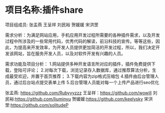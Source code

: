# 项目名称:插件share

项目组成员:
张孟燕
王呈祥
刘民裕
贺媛媛
宋洪罡

需求分析：为满足网站应用，手机应用开发过程所需要的各种插件需求，以及开发过程中所涉及的一些常用代码，优秀代码的解读，前沿科技的宣传。等等这些，因此，为提高来开发效率，为开发人员提供更加简洁的开发过程，所以，我们决定开发该网站，旨在服务开发人员，以及对软件开发有兴趣的人员。

需求功能及项目分析：
1.网站提供多种开发语言所对应的插件，插件免费提供下载，登陆可评论；
2.对每次下载，浏览记录存入数据库，通过推荐算法分析，生成最受欢迎，并置于首页推荐；
3.下载内容为zip格式压缩包
4.插件由后台管理人员，通过后台站点提交表单上传
5.后台管理人员能对每一个上传产品进行seo优化

张孟燕: https://github.com/Rubyyyzzz
王呈祥：https://github.com/wowill
刘民裕:https://github.com/liuminyu
贺媛媛:https://github.com/keelysky
宋洪罡:https://github.com/solitudeP
